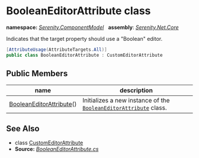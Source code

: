 # BooleanEditorAttribute class
**namespace:** *[Serenity.ComponentModel](../README.md#serenity.componentmodel-namespace)*   **assembly**: *[Serenity.Net.Core](../README.md)*

Indicates that the target property should use a "Boolean" editor.

```csharp
[AttributeUsage(AttributeTargets.All)]
public class BooleanEditorAttribute : CustomEditorAttribute
```

## Public Members

| name | description |
| --- | --- |
| [BooleanEditorAttribute](BooleanEditorAttribute/BooleanEditorAttribute.md)() | Initializes a new instance of the [`BooleanEditorAttribute`](BooleanEditorAttribute.md) class. |

## See Also

* class [CustomEditorAttribute](CustomEditorAttribute.md)
* **Source:** *[BooleanEditorAttribute.cs](https://github.com/serenity-is/Serenity/blob/master/src/Serenity.Net.Core/ComponentModel/PropertyGrid/EditorTypes/BooleanEditorAttribute.cs)*
